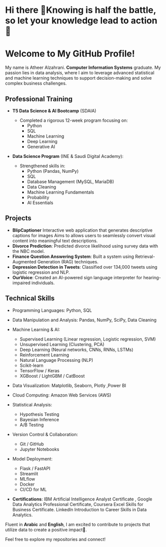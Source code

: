 # Hi there 👋Knowing is half the battle, so let your knowledge lead to action 🚀
# Welcome to My GitHub Profile!
My name is Atheer Alzahrani. **Computer Information Systems** graduate. My passion lies in data analysis, where I aim to leverage advanced statistical and machine learning techniques to support decision-making and solve complex business challenges.


## Professional Training

- **T5 Data Science & AI Bootcamp** (SDAIA)
  - Completed a rigorous 12-week program focusing on:
    - Python
    - SQL
    - Machine Learning
    - Deep Learning
    - Generative AI
   
- **Data Science Program** (INE & Saudi Digital Academy):
  - Strengthened skills in:
    -  Python (Pandas, NumPy)
    -  SQL
    -  Database Management (MySQL, MariaDB)
    - Data Cleaning
    - Machine Learning Fundamentals
    - Probability
    - AI Essentials
      
   
      
## Projects

- **BlipCaptioner** Interactive web application that generates descriptive captions for images Aims to allows users to seamlessly convert visual content into meaningful text descriptions.
- **Divorce Prediction**: Predicted divorce likelihood using survey data with the NBC model.
- **Finance Question Answering System**: Built a system using Retrieval-Augmented Generation (RAG) techniques.
- **Depression Detection in Tweets**: Classified over 134,000 tweets using logistic regression and NLP.
- **OurVoice**: Created an AI-powered sign language interpreter for hearing-impaired individuals.
  

## Technical Skills

- Programming Languages: Python, SQL
- Data Manipulation and Analysis: Pandas, NumPy, SciPy, Data Cleaning
- Machine Learning & AI:
   - Supervised Learning (Linear regression, Logistic regression, SVM)
   - Unsupervised Learning (Clustering, PCA)
   - Deep Learning (Neural networks, CNNs, RNNs, LSTMs)
   - Reinforcement Learning
   - Natural Language Processing (NLP)
   - Scikit-learn
   - TensorFlow / Keras
   - XGBoost / LightGBM / CatBoost
- Data Visualization: Matplotlib, Seaborn, Plotly ,Power BI
- Cloud Computing: Amazon Web Services (AWS)
- Statistical Analysis:
  - Hypothesis Testing
  - Bayesian Inference
  - A/B Testing
- Version Control & Collaboration:
   - Git / GitHub
   - Jupyter Notebooks
- Model Deployment:
   - Flask / FastAPI
   - Streamlit
   - MLflow
   - Docker
   - CI/CD for ML



- **Certifications**: IBM Artificial Intelligence Analyst Certificate , Google Data Analytics
Professional Certificate, Coursera Excel Skills for Business Certificate. Linkedln
Introduction to Career Skills in Data Analytics.

Fluent in **Arabic** and **English**, I am excited to contribute to projects that utilize data to create a positive impact🌟. 

Feel free to explore my repositories and connect!



